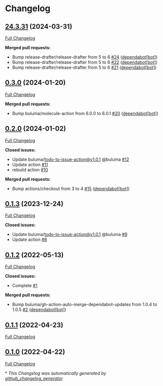 # Changelog

## [24.3.31](https://github.com/buluma/ansible-role-qemu/tree/24.3.31) (2024-03-31)

[Full Changelog](https://github.com/buluma/ansible-role-qemu/compare/0.3.0...24.3.31)

**Merged pull requests:**

- Bump release-drafter/release-drafter from 5 to 6 [\#24](https://github.com/buluma/ansible-role-qemu/pull/24) ([dependabot[bot]](https://github.com/apps/dependabot))
- Bump release-drafter/release-drafter from 5 to 6 [\#22](https://github.com/buluma/ansible-role-qemu/pull/22) ([dependabot[bot]](https://github.com/apps/dependabot))
- Bump release-drafter/release-drafter from 5 to 6 [\#21](https://github.com/buluma/ansible-role-qemu/pull/21) ([dependabot[bot]](https://github.com/apps/dependabot))

## [0.3.0](https://github.com/buluma/ansible-role-qemu/tree/0.3.0) (2024-01-20)

[Full Changelog](https://github.com/buluma/ansible-role-qemu/compare/0.2.0...0.3.0)

**Merged pull requests:**

- Bump buluma/molecule-action from 6.0.0 to 6.0.1 [\#20](https://github.com/buluma/ansible-role-qemu/pull/20) ([dependabot[bot]](https://github.com/apps/dependabot))

## [0.2.0](https://github.com/buluma/ansible-role-qemu/tree/0.2.0) (2024-01-02)

[Full Changelog](https://github.com/buluma/ansible-role-qemu/compare/0.1.3...0.2.0)

**Closed issues:**

- Update buluma/todo-to-issue-action@v1.0.1 @buluma [\#12](https://github.com/buluma/ansible-role-qemu/issues/12)
- Update action [\#11](https://github.com/buluma/ansible-role-qemu/issues/11)
- rebuild action [\#10](https://github.com/buluma/ansible-role-qemu/issues/10)

**Merged pull requests:**

- Bump actions/checkout from 3 to 4 [\#15](https://github.com/buluma/ansible-role-qemu/pull/15) ([dependabot[bot]](https://github.com/apps/dependabot))

## [0.1.3](https://github.com/buluma/ansible-role-qemu/tree/0.1.3) (2023-12-24)

[Full Changelog](https://github.com/buluma/ansible-role-qemu/compare/0.1.2...0.1.3)

**Closed issues:**

- Update buluma/todo-to-issue-action@v1.0.1 @buluma [\#9](https://github.com/buluma/ansible-role-qemu/issues/9)
- Update action [\#8](https://github.com/buluma/ansible-role-qemu/issues/8)

## [0.1.2](https://github.com/buluma/ansible-role-qemu/tree/0.1.2) (2022-05-13)

[Full Changelog](https://github.com/buluma/ansible-role-qemu/compare/0.1.1...0.1.2)

**Closed issues:**

- Complete [\#1](https://github.com/buluma/ansible-role-qemu/issues/1)

**Merged pull requests:**

- Bump buluma/gh-action-auto-merge-dependabot-updates from 1.0.4 to 1.0.5 [\#2](https://github.com/buluma/ansible-role-qemu/pull/2) ([dependabot[bot]](https://github.com/apps/dependabot))

## [0.1.1](https://github.com/buluma/ansible-role-qemu/tree/0.1.1) (2022-04-23)

[Full Changelog](https://github.com/buluma/ansible-role-qemu/compare/0.1.0...0.1.1)

## [0.1.0](https://github.com/buluma/ansible-role-qemu/tree/0.1.0) (2022-04-22)

[Full Changelog](https://github.com/buluma/ansible-role-qemu/compare/8a00c2a37bedd8dd29b743f4e3fdb1ff6bc48ce7...0.1.0)



\* *This Changelog was automatically generated by [github_changelog_generator](https://github.com/github-changelog-generator/github-changelog-generator)*
